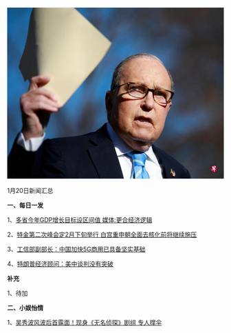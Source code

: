    ![01_01](.\01_20.jpg)

1月20日新闻汇总

**一、每日一发**

1、[多省今年GDP增长目标设区间值 媒体:更合经济逻辑](https://news.163.com/19/0120/00/E5U2U92Q0001875N.html)

2、[特金第二次峰会定2月下旬举行 白宫重申朝全面去核化前将继续施压](https://www.zaobao.com/news/world/story20190120-925482)

3、[工信部副部长：中国加快5G商用已具备坚实基础](https://www.zaobao.com/realtime/china/story20190120-925545)

4、[特朗普经济顾问：美中谈判没有突破](https://www.zaobao.com/realtime/world/story20190119-925434)



**补充**

1、待加



**二、小娱怡情**

1、[吴秀波风波后首露面！现身《无名侦探》剧组 专人撑伞](http://tv.67.com/dsph/2019/01/20/936383.html)